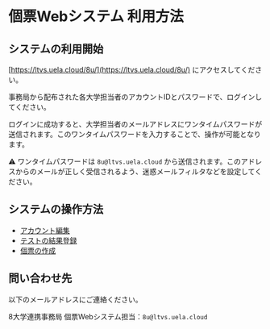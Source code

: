 個票Webシステム 利用方法
====

## システムの利用開始

[https://ltvs.uela.cloud/8u/](https://ltvs.uela.cloud/8u/) にアクセスしてください。

事務局から配布された各大学担当者のアカウントIDとパスワードで、ログインしてください。

ログインに成功すると、大学担当者のメールアドレスにワンタイムパスワードが送信されます。このワンタイムパスワードを入力することで、操作が可能となります。

:warning: ワンタイムパスワードは `8u@ltvs.uela.cloud` から送信されます。このアドレスからのメールが正しく受信されるよう、迷惑メールフィルタなどを設定してください。

## システムの操作方法

- [アカウント編集](sub/EditAccount.md)
- [テストの結果登録](sub/SubmitTestAnswer.md)
- [個票の作成](sub/DownloadSheet.md)

## 問い合わせ先

以下のメールアドレスにご連絡ください。

8大学連携事務局 個票Webシステム担当：`8u@ltvs.uela.cloud`

 
